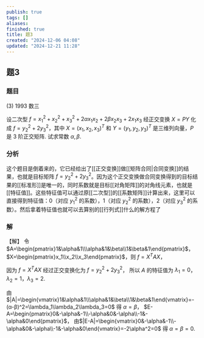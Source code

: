 ```yaml
---
publish: true
tags: []
aliases: 
finished: true
title: 题3
created: "2024-12-06 04:08"
updated: "2024-12-21 11:28"
---
```

## 题3
### 题目

(3) 1993 数三

设二次型 $f = x_1^2 + x_2^2 + x_3^2 + 2\alpha x_1 x_2 + 2\beta x_2 x_3 + 2x_1 x_3$ 经正交变换 $X = PY$ 化成 $f = y_2^2 + 2y_3^2$，其中 $X = (x_1, x_2, x_3)^T$ 和 $Y = (y_1, y_2, y_3)^T$ 是三维列向量，$P$ 是 3 阶正交矩阵. 试求常数 $\alpha, \beta$.

### 分析

这个题目是倒着来的，它已经给出了[[正交变换]]做[[矩阵合同|合同变换]]的结果，也就是目标矩阵 $f = y_2^2 + 2y_3^2$。因为这个正交变换做合同变换得到的目标结果的[[标准形]]是唯一的，同时系数就是目标[[对角矩阵]]的对角线元素，也就是[[特征值]]。这些特征值可以通过原[[二次型]]的[[系数矩阵]]计算出来，这里可以直接得到特征值：$0$（对应 $y_1^2$ 的系数），$1$（对应 $y_2^2$ 的系数），$2$（对应 $y_3^2$ 的系数）。然后拿着特征值也就可以去算别的[[行列式]]什么的解方程了

### 解

【解】 令 $A=\begin{pmatrix}1&\alpha&1\\\alpha&1&\beta\\1&\beta&1\end{pmatrix}$，$X=\begin{pmatrix}x_1\\x_2\\x_3\end{pmatrix}$，则 $f=X^TAX$，

因为 $f=X^TAX$ 经过正交变换化为 $f=y_2^2+2y_3^2$，
所以 $A$ 的特征值为 $\lambda_1=0$，$\lambda_2=1$，$\lambda_3=2$.

由$|A|=\begin{vmatrix}1&\alpha&1\\\alpha&1&\beta\\1&\beta&1\end{vmatrix}=-(α-β)^2=\lambda_1\lambda_2\lambda_3=0$ 得 $α=β$，
$E-A=\begin{pmatrix}0&-\alpha&-1\\-\alpha&0&-\alpha\\-1&-\alpha&0\end{pmatrix}$，
由$|E-A|=\begin{vmatrix}0&-\alpha&-1\\-\alpha&0&-\alpha\\-1&-\alpha&0\end{vmatrix}=-2\alpha^2=0$ 得 $\alpha=\beta=0$.
